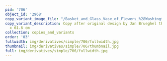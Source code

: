 ```yaml
---
pid: '706'
object_id: '2968'
copy_variant_image_file: "/Basket_and_Glass_Vase_of_Flowers_%28Washington%29_copy_4.jpg"
copy_variant_description: Copy after original design by Jan Brueghel the Elder, 46.4
  x 61.6 cm
collection: copies_and_variants
order: '03'
fullwidth: img/derivatives/simple/706/fullwidth.jpg
thumbnail: img/derivatives/simple/706/thumbnail.jpg
full: img/derivatives/simple/706/fullwidth.jpg
---
```

